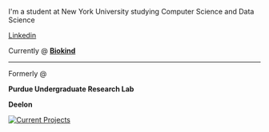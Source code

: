 I'm a student at New York University studying Computer Science and Data Science 

[Linkedin](https://www.linkedin.com/in/kevin-tang1/) 


Currently @ 
[**Biokind**](https://www.biokind.org/)



_________________________________________________________________________________________________________________________________________________

Formerly @ 

**Purdue Undergraduate Research Lab**

**Deelon** 


[![Current Projects](https://readme-typing-svg.demolab.com/?lines=First+line+of+text;Second+line+of+text)](https://git.io/typing-svg)



